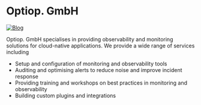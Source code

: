 # Optiop. GmbH

[
  ![Blog](https://img.shields.io/badge/appointment-book-blue)
](https://calendar.app.google/q3fs63UeZTsCgyeA6)

Optiop. GmbH specialises in providing observability and monitoring solutions
for cloud-native applications. We provide a wide range of services including
- Setup and configuration of monitoring and observability tools
- Auditing and optimising alerts to reduce noise and improve incident response
- Providing training and workshops on best practices in monitoring and observability
- Building custom plugins and integrations


